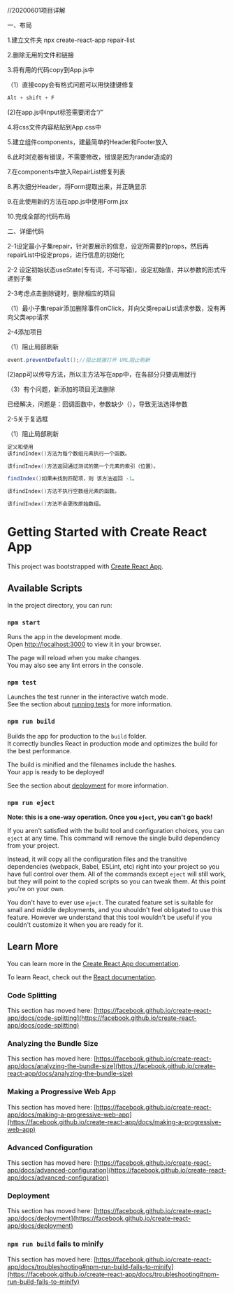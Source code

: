 //20200601项目详解

一、布局

1.建立文件夹 npx create-react-app repair-list

2.删除无用的文件和链接

3.将有用的代码copy到App.js中

（1）直接copy会有格式问题可以用快捷键修复
```java
Alt + shift + F
```
(2)在app.js中input标签需要闭合“/”

4.将css文件内容粘贴到App.css中

5.建立组件components，建最简单的Header和Footer放入

6.此时浏览器有错误，不需要修改，错误是因为rander造成的

7.在components中放入RepairList修复列表

8.再次细分Header，将Form提取出来，并正确显示

9.在此使用新的方法在app.js中使用Form.jsx

10.完成全部的代码布局

二、详细代码

2-1设定最小子集repair，针对要展示的信息，设定所需要的props，然后再repairList中设定props，进行信息的初始化

2-2 设定初始状态useState(专有词，不可写错)，设定初始值，并以参数的形式传递到子集

2-3考虑点击删除键时，删除相应的项目

（1）最小子集repair添加删除事件onClick，并向父类repaiList请求参数，没有再向父类app请求

2-4添加项目

（1）阻止局部刷新
```java
event.preventDefault();//阻止链接打开 URL阻止刷新
```

(2)app可以传导方法，所以主方法写在app中，在各部分只要调用就行

（3）有个问题，新添加的项目无法删除

已经解决，问题是：回调函数中，参数缺少（），导致无法选择参数

2-5关于复选框

（1）阻止局部刷新
```java
定义和使用
该findIndex()方法为每个数组元素执行一个函数。

该findIndex()方法返回通过测试的第一个元素的索引（位置）。

findIndex()如果未找到匹配项，则 该方法返回 -1。

该findIndex()方法不执行空数组元素的函数。

该findIndex()方法不会更改原始数组。
```


# Getting Started with Create React App

This project was bootstrapped with [Create React App](https://github.com/facebook/create-react-app).

## Available Scripts

In the project directory, you can run:

### `npm start`

Runs the app in the development mode.\
Open [http://localhost:3000](http://localhost:3000) to view it in your browser.

The page will reload when you make changes.\
You may also see any lint errors in the console.

### `npm test`

Launches the test runner in the interactive watch mode.\
See the section about [running tests](https://facebook.github.io/create-react-app/docs/running-tests) for more information.

### `npm run build`

Builds the app for production to the `build` folder.\
It correctly bundles React in production mode and optimizes the build for the best performance.

The build is minified and the filenames include the hashes.\
Your app is ready to be deployed!

See the section about [deployment](https://facebook.github.io/create-react-app/docs/deployment) for more information.

### `npm run eject`

**Note: this is a one-way operation. Once you `eject`, you can't go back!**

If you aren't satisfied with the build tool and configuration choices, you can `eject` at any time. This command will remove the single build dependency from your project.

Instead, it will copy all the configuration files and the transitive dependencies (webpack, Babel, ESLint, etc) right into your project so you have full control over them. All of the commands except `eject` will still work, but they will point to the copied scripts so you can tweak them. At this point you're on your own.

You don't have to ever use `eject`. The curated feature set is suitable for small and middle deployments, and you shouldn't feel obligated to use this feature. However we understand that this tool wouldn't be useful if you couldn't customize it when you are ready for it.

## Learn More

You can learn more in the [Create React App documentation](https://facebook.github.io/create-react-app/docs/getting-started).

To learn React, check out the [React documentation](https://reactjs.org/).

### Code Splitting

This section has moved here: [https://facebook.github.io/create-react-app/docs/code-splitting](https://facebook.github.io/create-react-app/docs/code-splitting)

### Analyzing the Bundle Size

This section has moved here: [https://facebook.github.io/create-react-app/docs/analyzing-the-bundle-size](https://facebook.github.io/create-react-app/docs/analyzing-the-bundle-size)

### Making a Progressive Web App

This section has moved here: [https://facebook.github.io/create-react-app/docs/making-a-progressive-web-app](https://facebook.github.io/create-react-app/docs/making-a-progressive-web-app)

### Advanced Configuration

This section has moved here: [https://facebook.github.io/create-react-app/docs/advanced-configuration](https://facebook.github.io/create-react-app/docs/advanced-configuration)

### Deployment

This section has moved here: [https://facebook.github.io/create-react-app/docs/deployment](https://facebook.github.io/create-react-app/docs/deployment)

### `npm run build` fails to minify

This section has moved here: [https://facebook.github.io/create-react-app/docs/troubleshooting#npm-run-build-fails-to-minify](https://facebook.github.io/create-react-app/docs/troubleshooting#npm-run-build-fails-to-minify)
